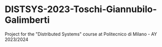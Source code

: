 # DISTSYS-2023-Toschi-Giannubilo-Galimberti
 Project for the "Distributed Systems" course at Politecnico di Milano - AY 2023/2024
